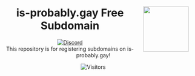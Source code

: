 <center><img src="https://camo.githubusercontent.com/be90f9c245b4bbb0e0c5c02fe9f5a763dbe0344b6babd05f82da4f39d1c69f64/68747470733a2f2f692e70696e696d672e636f6d2f6f726967696e616c732f63392f61392f66612f63396139666133613166643538663730646631613035616465373161653666652e676966" align="right" width="120"/>

# is-probably.gay Free Subdomain  
[![Discord](https://img.shields.io/discord/822426820447567872)](https://discord.gg/H3BdTvE2K2)
<br>
This repository is for registering subdomains on is-probably.gay!

![Visitors](https://count.getloli.com/get/@a)
</center>
